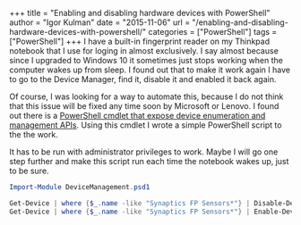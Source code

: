 +++
title = "Enabling and disabling hardware devices with PowerShell"
author = "Igor Kulman"
date = "2015-11-06"
url = "/enabling-and-disabling-hardware-devices-with-powershell/"
categories = ["PowerShell"]
tags = ["PowerShell"]
+++
I have a built-in fingerprint reader on my Thinkpad notebook that I use for loging in almost exclusively. I say almost because since I upgraded to Windows 10 it sometimes just stops working when the computer wakes up from sleep. I found out that to make it work again I have to go to the Device Manager, find it, disable it and enabled it back again. 

Of course, I was looking for a way to automate this, because I do not think that this issue will be fixed any time soon by Microsoft or Lenovo. I found out there is a [PowerShell cmdlet that expose device enumeration and management APIs](https://gallery.technet.microsoft.com/Device-Management-7fad2388). Using this cmdlet I wrote a simple PowerShell script to the the work.

<!--more-->

It has to be run with administrator privileges to work. Maybe I will go one step further and make this script run each time the notebook wakes up, just to be sure.

```powershell
Import-Module DeviceManagement.psd1

Get-Device | where {$_.name -like "Synaptics FP Sensors*"} | Disable-Device
Get-Device | where {$_.name -like "Synaptics FP Sensors*"} | Enable-Device
```
